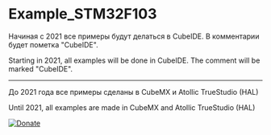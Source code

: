 # Example_STM32F103

Начиная с 2021 все примеры будут делаться в CubeIDE. В комментарии будет пометка "CubeIDE".

Starting in 2021, all examples will be done in CubeIDE. The comment will be marked "CubeIDE".

----

До 2021 года все примеры сделаны в CubeMX и Atollic TrueStudio (HAL)

Until 2021, all examples are made in CubeMX and Atollic TrueStudio (HAL)



[![Donate](https://istarik.ru/uploads/images/00/00/01/2020/04/12/ff1b11.png)](https://istarik.ru/don.html)
